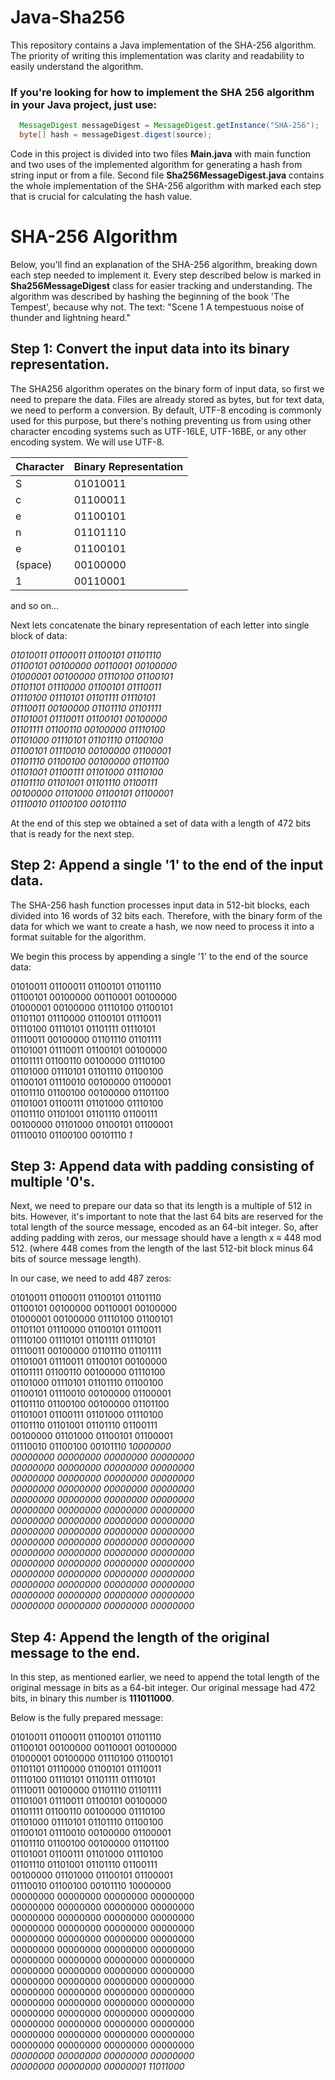 # Java-Sha256
This repository contains a Java implementation of the SHA-256 algorithm. The priority of writing this implementation was clarity and readability to easily understand the algorithm.

### If you're looking for how to implement the SHA 256 algorithm in your Java project, just use:

```java
  MessageDigest messageDigest = MessageDigest.getInstance("SHA-256");
  byte[] hash = messageDigest.digest(source);
```

Code in this project is divided into two files **Main.java** with main function and two uses of the implemented algorithm for generating a hash from string input or from a file. 
Second file **Sha256MessageDigest.java** contains the whole implementation of the SHA-256 algorithm with marked each step that is crucial for calculating the hash value. 

# SHA-256 Algorithm

Below, you'll find an explanation of the SHA-256 algorithm, breaking down each step needed to implement it. Every step described below is marked in **Sha256MessageDigest** class for easier tracking and understanding. The algorithm was described by hashing the beginning of the book 'The Tempest', because why not. The text: "Scene 1 A tempestuous noise of thunder and lightning heard."

## Step 1: Convert the input data into its binary representation. 

The SHA256 algorithm operates on the binary form of input data, so first we need to prepare the data. Files are already stored as bytes, but for text data, we need to perform a conversion. By default, UTF-8 encoding is commonly used for this purpose, but there's nothing preventing us from using other character encoding systems such as UTF-16LE, UTF-16BE, or any other encoding system. We will use UTF-8.

Character | Binary Representation
--------- | ---------------------
S         | 01010011  
c         | 01100011
e         | 01100101
n         | 01101110
e         | 01100101
(space)   | 00100000
1         | 00110001

and so on...

Next lets concatenate the binary representation of each letter into single block of data:

*01010011 01100011 01100101 01101110  
01100101 00100000 00110001 00100000  
01000001 00100000 01110100 01100101  
01101101 01110000 01100101 01110011  
01110100 01110101 01101111 01110101  
01110011 00100000 01101110 01101111  
01101001 01110011 01100101 00100000  
01101111 01100110 00100000 01110100  
01101000 01110101 01101110 01100100  
01100101 01110010 00100000 01100001  
01101110 01100100 00100000 01101100  
01101001 01100111 01101000 01110100  
01101110 01101001 01101110 01100111  
00100000 01101000 01100101 01100001  
01110010 01100100 00101110*

At the end of this step we obtained a set of data with a length of 472 bits that is ready for the next step.

## Step 2: Append a single '1' to the end of the input data.

The SHA-256 hash function processes input data in 512-bit blocks, each divided into 16 words of 32 bits each. Therefore, with the binary form of the data for which we want to create a hash, we now need to process it into a format suitable for the algorithm.

We begin this process by appending a single '1' to the end of the source data:

01010011 01100011 01100101 01101110  
01100101 00100000 00110001 00100000  
01000001 00100000 01110100 01100101  
01101101 01110000 01100101 01110011  
01110100 01110101 01101111 01110101  
01110011 00100000 01101110 01101111  
01101001 01110011 01100101 00100000  
01101111 01100110 00100000 01110100  
01101000 01110101 01101110 01100100  
01100101 01110010 00100000 01100001  
01101110 01100100 00100000 01101100  
01101001 01100111 01101000 01110100  
01101110 01101001 01101110 01100111  
00100000 01101000 01100101 01100001  
01110010 01100100 00101110 *1*

## Step 3: Append data with padding consisting of multiple '0's. 

Next, we need to prepare our data so that its length is a multiple of 512 in bits. However, it's important to note that the last 64 bits are reserved for the total length of the source message, encoded as an 64-bit integer. So, after adding padding with zeros, our message should have a length x ≡ 448 mod 512. (where 448 comes from the length of the last 512-bit block minus 64 bits of source message length). 

In our case, we need to add 487 zeros:

01010011 01100011 01100101 01101110  
01100101 00100000 00110001 00100000  
01000001 00100000 01110100 01100101  
01101101 01110000 01100101 01110011  
01110100 01110101 01101111 01110101  
01110011 00100000 01101110 01101111  
01101001 01110011 01100101 00100000  
01101111 01100110 00100000 01110100  
01101000 01110101 01101110 01100100  
01100101 01110010 00100000 01100001  
01101110 01100100 00100000 01101100  
01101001 01100111 01101000 01110100  
01101110 01101001 01101110 01100111  
00100000 01101000 01100101 01100001  
01110010 01100100 00101110 1*0000000  
00000000 00000000 00000000 00000000  
00000000 00000000 00000000 00000000  
00000000 00000000 00000000 00000000  
00000000 00000000 00000000 00000000  
00000000 00000000 00000000 00000000  
00000000 00000000 00000000 00000000  
00000000 00000000 00000000 00000000  
00000000 00000000 00000000 00000000  
00000000 00000000 00000000 00000000  
00000000 00000000 00000000 00000000  
00000000 00000000 00000000 00000000  
00000000 00000000 00000000 00000000  
00000000 00000000 00000000 00000000  
00000000 00000000 00000000 00000000  
00000000 00000000 00000000 00000000*

## Step 4: Append the length of the original message to the end.

In this step, as mentioned earlier, we need to append the total length of the original message in bits as a 64-bit integer. Our original message had 472 bits, in binary this number is **111011000**.

Below is the fully prepared message:

01010011 01100011 01100101 01101110  
01100101 00100000 00110001 00100000  
01000001 00100000 01110100 01100101  
01101101 01110000 01100101 01110011  
01110100 01110101 01101111 01110101  
01110011 00100000 01101110 01101111  
01101001 01110011 01100101 00100000  
01101111 01100110 00100000 01110100  
01101000 01110101 01101110 01100100  
01100101 01110010 00100000 01100001  
01101110 01100100 00100000 01101100  
01101001 01100111 01101000 01110100  
01101110 01101001 01101110 01100111  
00100000 01101000 01100101 01100001  
01110010 01100100 00101110 10000000  
00000000 00000000 00000000 00000000  
00000000 00000000 00000000 00000000  
00000000 00000000 00000000 00000000  
00000000 00000000 00000000 00000000  
00000000 00000000 00000000 00000000  
00000000 00000000 00000000 00000000  
00000000 00000000 00000000 00000000  
00000000 00000000 00000000 00000000  
00000000 00000000 00000000 00000000  
00000000 00000000 00000000 00000000  
00000000 00000000 00000000 00000000  
00000000 00000000 00000000 00000000  
00000000 00000000 00000000 00000000  
00000000 00000000 00000000 00000000  
00000000 00000000 00000000 00000000  
*00000000 00000000 00000000 00000000  
00000000 00000000 00000001 11011000*


<!-- Next steps to be added -->

<!--

## Step 5:
## Step 6:
## Step 7:
## Step 8:
## Step 9:
## Step 10:
## Step 11:
## Step 12: 

-->
